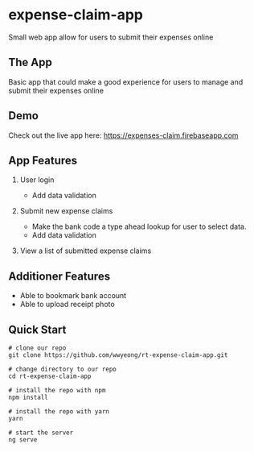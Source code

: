 # expense-claim-app
Small web app allow for users to submit their expenses online

## The App
Basic app that could make a good experience for users to manage and submit their expenses online

## Demo
Check out the live app here: https://expenses-claim.firebaseapp.com

## App Features
1. User login
    * Add data validation

2. Submit new expense claims
    * Make the bank code a type ahead lookup for user to select data.
    * Add data validation

3. View a list of submitted expense claims
    

## Additioner Features
- Able to bookmark bank account
- Able to upload receipt photo

## Quick Start

```
# clone our repo
git clone https://github.com/wwyeong/rt-expense-claim-app.git

# change directory to our repo
cd rt-expense-claim-app

# install the repo with npm
npm install

# install the repo with yarn
yarn

# start the server
ng serve
```
